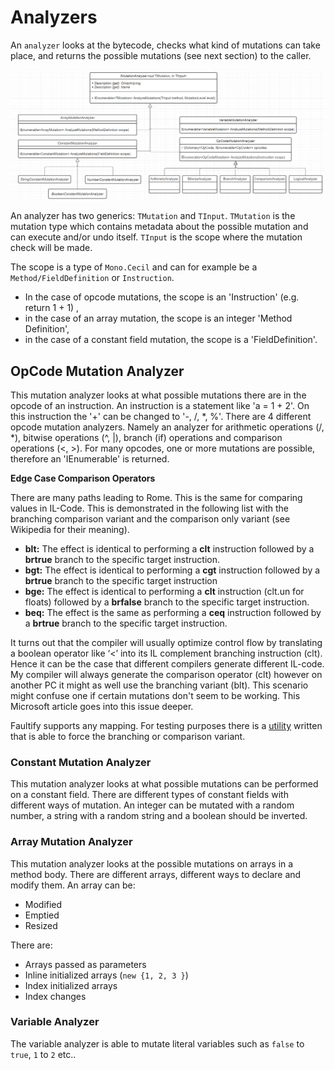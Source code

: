 # Analyzers

An `analyzer` looks at the bytecode, checks what kind of mutations can take place, 
and returns the possible mutations (see next section) to the caller.

![Analyzers](./img/analyzers.PNG)
 
An analyzer has two generics: `TMutation` and `TInput`. 
`TMutation` is the mutation type which contains metadata about the possible mutation and can execute and/or undo itself. 
`TInput` is the scope where the mutation check will be made. 

The scope is a type of `Mono.Cecil` and can for example be a `Method/FieldDefinition` or `Instruction`.

- In the case of opcode mutations, the scope is an 'Instruction' (e.g. return 1 + 1) , 
- in the case of an array mutation, the scope is an integer 'Method Definition',
- in the case of a constant field mutation, the scope is a 'FieldDefinition'.

## OpCode Mutation Analyzer
This mutation analyzer looks at what possible mutations there are in the opcode of an instruction. 
An instruction is a statement like 'a = 1 + 2'. 
On this instruction the '+' can be changed to '-, /, *, %'. 
There are 4 different opcode mutation analyzers. 
Namely an analyzer for arithmetic operations (/, *), bitwise operations (^, |), branch (if) operations and comparison operations (<, >). 
For many opcodes, one or more mutations are possible, therefore an 'IEnumerable<TMutation>' is returned.

**Edge Case Comparison Operators**

There are many paths leading to Rome. This is the same for comparing values in IL-Code. 
This is demonstrated in the following list with the branching comparison variant and the comparison only variant (see Wikipedia for their meaning).
- **blt:** The effect is identical to performing a **clt** instruction followed by a **brtrue** branch to the specific target instruction.
- **bgt:** The effect is identical to performing a **cgt** instruction followed by a **brtrue** branch to the specific target instruction
- **bge:** The effect is identical to performing a **clt** instruction (clt.un for floats) followed by a **brfalse** branch to the specific target instruction.
- **beq:** The effect is the same as performing a **ceq** instruction followed by a **brtrue** branch to the specific target instruction.

It turns out that the compiler will usually optimize control flow by translating a boolean operator like ‘<’ into its IL complement branching instruction (clt). 
Hence it can be the case that different compilers generate different IL-code.
My compiler will always generate the comparison operator (clt) however on another PC it might as well use the branching variant (blt). 
This scenario might confuse one if certain mutations don't seem to be working. This Microsoft article goes into this issue deeper.

Faultify supports any mapping. For testing purposes there is a [utility](https://github.com/Faultify/Faultify/blob/main/Faultify.Tests/UnitTests/Utils/ConditionalBranchGenerator.cs) written 
that is able to force the branching or comparison variant.

### Constant Mutation Analyzer
This mutation analyzer looks at what possible mutations can be performed on a constant field. 
There are different types of constant fields with different ways of mutation. 
An integer can be mutated with a random number, a string with a random string and a boolean should be inverted. 

### Array Mutation Analyzer
This mutation analyzer looks at the possible mutations on arrays in a method body. 
There are different arrays, different ways to declare and modify them. 
An array can be:

- Modified
- Emptied
- Resized

There are:
- Arrays passed as parameters
- Inline initialized arrays (`new {1, 2, 3 }`)
- Index initialized arrays 
- Index changes

### Variable Analyzer
The variable analyzer is able to mutate literal variables such as `false` to `true`, `1` to `2` etc.. 
